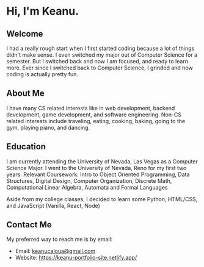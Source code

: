 # Hi, I'm Keanu.

## Welcome
I had a really rough start when I first started coding because a lot of things didn't make sense. I even switched my major out of Computer Science for a semester. But I switched back and now I am focused, and ready to learn more. Ever since I switched back to Computer Science, I grinded and now coding is actually pretty fun. 

## About Me
I have many CS related interests like in web development, backend development, game development, and software engineering.
Non-CS related interests include traveling, eating, cooking, baking, going to the gym, playing piano, and dancing.

## Education
I am currently attending the University of Nevada, Las Vegas as a Computer Science Major. I went to the University of Nevada, Reno for my first two years.
Relevant Coursework: Intro to Object Oriented Programming, Data Structures, Digital Design, Computer Organization, Discrete Math, Computational Linear Algebra, Automata and Formal Languages

Aside from my college classes, I decided to learn some Python, HTML/CSS, and JavaScript (Vanilla, React, Node)

## Contact Me
My preferred way to reach me is by email:
- Email: keanucaloua@gmail.com
- Website: https://keanu-portfolio-site.netlify.app/
